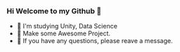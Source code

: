 ### Hi Welcome to my Github 👋

- 🚀 I'm studying Unity, Data Science
- 🏯 Make some Awesome Project.
- 🚅 If you have any questions, please reave a message.

<!--
**piaochung/piaochung** is a ✨ _special_ ✨ repository because its `README.md` (this file) appears on your GitHub profile.

Here are some ideas to get you started:

- 🔭 I’m currently working on ...
- 🌱 I’m currently learning ...
- 👯 I’m looking to collaborate on ...
- 🤔 I’m looking for help with ...
- 💬 Ask me about ...
- 📫 How to reach me: ...
- 😄 Pronouns: ...
- ⚡ Fun fact: ...
-->

